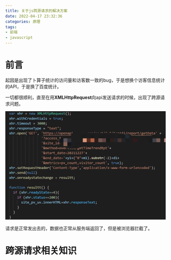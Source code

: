 ```yaml
---
title: 关于js跨源请求的解决方案
date: 2022-04-17 23:32:36
categories: 原理
tags:
- 前端
- javascript
---
```


# 前言

起因是出现了卜算子统计的访问量和访客数一致的bug，于是想换个访客信息统计的API，于是换了百度统计。

一切都很顺利，直至在用**XMLHttpRequest**向api发送请求的时候，出现了跨源请求问题。

![image-20220417235824317](关于js跨源请求的解决方案/image-20220417235824317.png)

请求是正常发出去的，数据也正常从服务端返回了，但是被浏览器拦截了。



# 跨源请求相关知识
